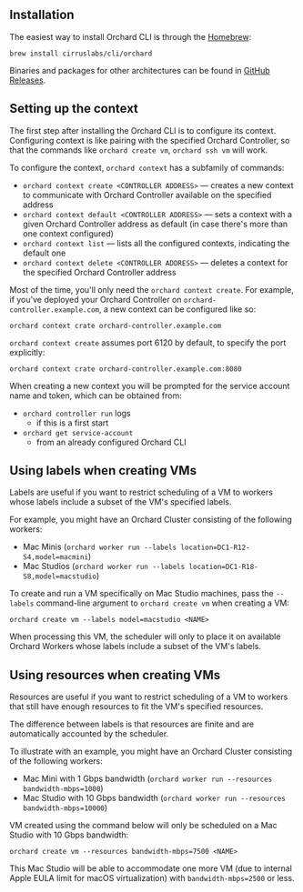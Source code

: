 ## Installation

The easiest way to install Orchard CLI is through the [Homebrew](https://brew.sh/):

```
brew install cirruslabs/cli/orchard
```

Binaries and packages for other architectures can be found in [GitHub Releases](https://github.com/cirruslabs/orchard/releases).

## Setting up the context

The first step after installing the Orchard CLI is to configure its context. Configuring context is like pairing with the specified Orchard Controller, so that the commands like `orchard create vm`, `orchard ssh vm` will work.

To configure the context, `orchard context` has a subfamily of commands:

* `orchard context create <CONTROLLER ADDRESS>` — creates a new context to communicate with Orchard Controller available on the specified address
* `orchard context default <CONTROLLER ADDRESS>` — sets a context with a given Orchard Controller address as default (in case there's more than one context configured)
* `orchard context list` — lists all the configured contexts, indicating the default one
* `orchard context delete <CONTROLLER ADDRESS>` — deletes a context for the specified Orchard Controller address

Most of the time, you'll only need the `orchard context create`. For example, if you've deployed your Orchard Controller on `orchard-controller.example.com`, a new context can be configured like so:

```
orchard context crate orchard-controller.example.com
```

`orchard context create` assumes port 6120 by default, to specify the port explicitly:

```
orchard context crate orchard-controller.example.com:8080
```

When creating a new context you will be prompted for the service account name and token, which can be obtained from:

* `orchard controller run` logs
    * if this is a first start
* `orchard get service-account`
    * from an already configured Orchard CLI

## Using labels when creating VMs

Labels are useful if you want to restrict scheduling of a VM to workers whose labels include a subset of the VM's specified labels.

For example, you might have an Orchard Cluster consisting of the following workers:

* Mac Minis (`orchard worker run --labels location=DC1-R12-S4,model=macmini`)
* Mac Studios (`orchard worker run --labels location=DC1-R18-S8,model=macstudio`)

To create and run a VM specifically on Mac Studio machines, pass the `--labels` command-line argument to `orchard create vm` when creating a VM:

```shell
orchard create vm --labels model=macstudio <NAME>
```

When processing this VM, the scheduler will only to place it on available Orchard Workers whose labels include a subset of the VM's labels.

## Using resources when creating VMs

Resources are useful if you want to restrict scheduling of a VM to workers that still have enough resources to fit the VM's specified resources.

The difference between labels is that resources are finite and are automatically accounted by the scheduler.

To illustrate with an example, you might have an Orchard Cluster consisting of the following workers:

* Mac Mini with 1 Gbps bandwidth (`orchard worker run --resources bandwidth-mbps=1000`)
* Mac Studio with 10 Gbps bandwidth (`orchard worker run --resources bandwidth-mbps=10000`)

VM created using the command below will only be scheduled on a Mac Studio with 10 Gbps bandwidth:

```shell
orchard create vm --resources bandwidth-mbps=7500 <NAME>
```

This Mac Studio will be able to accommodate one more VM (due to internal Apple EULA limit for macOS virtualization) with `bandwidth-mbps=2500` or less.
